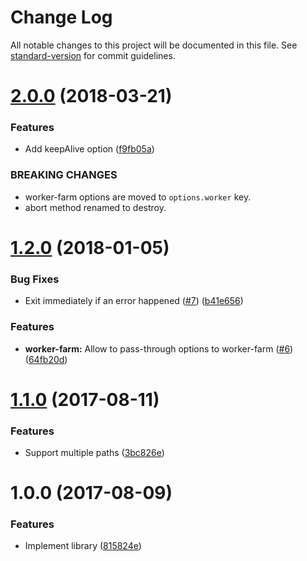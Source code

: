 # Change Log

All notable changes to this project will be documented in this file. See [standard-version](https://github.com/conventional-changelog/standard-version) for commit guidelines.

<a name="2.0.0"></a>
# [2.0.0](https://github.com/researchgate/node-file-processor/compare/v1.2.0...v2.0.0) (2018-03-21)


### Features

* Add keepAlive option ([f9fb05a](https://github.com/researchgate/node-file-processor/commit/f9fb05a))


### BREAKING CHANGES

* worker-farm options are moved to `options.worker` key.
* abort method renamed to destroy.



<a name="1.2.0"></a>
# [1.2.0](https://github.com/researchgate/node-file-processor/compare/v1.1.0...v1.2.0) (2018-01-05)


### Bug Fixes

* Exit immediately if an error happened ([#7](https://github.com/researchgate/node-file-processor/issues/7)) ([b41e656](https://github.com/researchgate/node-file-processor/commit/b41e656))


### Features

* **worker-farm:** Allow to pass-through options to worker-farm ([#6](https://github.com/researchgate/node-file-processor/issues/6)) ([64fb20d](https://github.com/researchgate/node-file-processor/commit/64fb20d))



<a name="1.1.0"></a>
# [1.1.0](https://github.com/researchgate/node-file-processor/compare/v1.0.0...v1.1.0) (2017-08-11)


### Features

* Support multiple paths ([3bc826e](https://github.com/researchgate/node-file-processor/commit/3bc826e))



<a name="1.0.0"></a>
# 1.0.0 (2017-08-09)


### Features

* Implement library ([815824e](https://github.com/researchgate/node-file-processor/commit/815824e))

